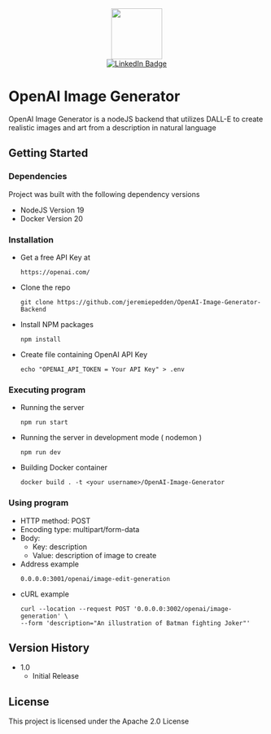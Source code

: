 <div id="header" align="center">
  <img src="https://media.giphy.com/media/M9gbBd9nbDrOTu1Mqx/giphy.gif" width="100"/>
</div>

<div id="badges" align="center">
  <a href="https://www.linkedin.com/in/jpedden/">
    <img src="https://img.shields.io/badge/LinkedIn-blue?style=for-the-badge&logo=linkedin&logoColor=white" alt="LinkedIn Badge"/>
  </a>
</div>

# OpenAI Image Generator

OpenAI Image Generator is a nodeJS backend that utilizes DALL-E to create realistic images and art from a description in natural language

## Getting Started

### Dependencies

Project was built with the following dependency versions
* NodeJS Version 19
* Docker Version 20

### Installation

* Get a free API Key at 
  ```
  https://openai.com/
  ```
* Clone the repo
  ```
  git clone https://github.com/jeremiepedden/OpenAI-Image-Generator-Backend
  ```
* Install NPM packages
  ```
  npm install
  ```
* Create file containing OpenAI API Key
  ```
  echo "OPENAI_API_TOKEN = Your API Key" > .env  
  ```
### Executing program

* Running the server
  ```
  npm run start
  ```
* Running the server in development mode ( nodemon )
  ```
  npm run dev
  ```
* Building Docker container
  ```
  docker build . -t <your username>/OpenAI-Image-Generator
  ```

### Using program
* HTTP method: POST
* Encoding type: multipart/form-data
* Body: 
  * Key: description
  * Value: description of image to create
* Address example
  ```
  0.0.0.0:3001/openai/image-edit-generation
  ```
* cURL example
  ```
  curl --location --request POST '0.0.0.0:3002/openai/image-generation' \
  --form 'description="An illustration of Batman fighting Joker"'
  ```
  
## Version History

* 1.0
    * Initial Release

## License

This project is licensed under the Apache 2.0 License
